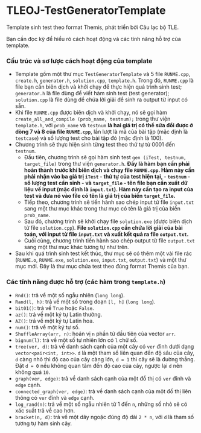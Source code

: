 # TLEOJ-TestGeneratorTemplate

Template sinh test theo format Themis, phát triển bởi Câu lạc bộ TLE.

Bạn cần đọc kỹ để hiểu rõ cách hoạt động và các tính năng hỗ trợ của template.

### Cấu trúc và sơ lược cách hoạt động của template
- Template gồm một thư mục `TestGeneratorTemplate` và 5 file `RUNME.cpp`, `create.h`, `generator.h`, `solution.cpp`, `template.h`. Trong đó, `RUNME.cpp` là file bạn cần biên dịch và khởi chạy để thực hiện quá trình sinh test; `generator.h` là file dùng để viết hàm sinh test (test generator); `solution.cpp` là file dùng để chứa lời giải để sinh ra output từ input có sẵn.
- Khi file `RUNME.cpp` được biên dịch và khởi chạy, nó sẽ gọi hàm `create_all_and_compile (prob_name, testnum);` trong thư viện `template.h`, với `prob_name` và `testnum` **là hai giá trị có thể sửa đổi được ở dòng 7 và 8 của file `RUNME.cpp`**, lần lượt là mã của bài tập (mặc định là `testcase`) và số lượng test cho bài tập đó (mặc định là 100).
- Chương trình sẽ thực hiện sinh từng test theo thứ tự từ 0001 đến `testnum`.
  * Đầu tiên, chương trình sẽ gọi hàm sinh test `gen (iTest, testnum, target_file)` trong thư viện `generator.h`. **Đây là hàm bạn cần phải hoàn thành trước khi biên dịch và chạy file `RUNME.cpp`. Hàm này cần phải nhận vào ba giá trị `iTest` - thứ tự của test hiện tại, - `testnum` - số lượng test cần sinh - và `target_file` - tên file bạn cần xuất dữ liệu về input (mặc định là `input.txt`). Hàm này cần tạo ra input của test và đưa nó vào file có tên là giá trị của biến `target_file`.**
  * Tiếp theo, chương trình sẽ tiến hành sao chép input từ file `input.txt` sang một thư mục khác trong thư mục có tên là giá trị của biến `prob_name`.
  * Sau đó, chương trình sẽ khởi chạy file `solution.exe` (được biên dịch từ file `solution.cpp`). **File `solution.cpp` cần chứa lời giải của bài toán, với input từ file `input.txt` và xuất kết quả ra file `output.txt`.**
  * Cuối cùng, chương trình tiến hành sao chép output từ file `output.txt` sang một thư mục khác tương tự như trên.
- Sau khi quá trình sinh test kết thúc, thư mục sẽ có thêm một vài file rác (`RUNME.o`, `RUNME.exe`, `solution.exe`, `input.txt`, `output.txt`) và một thư mục mới. Đây là thư mục chứa test theo đúng format Themis của bạn.

### Các tính năng được hỗ trợ (các hàm trong `template.h`)
- `Rnd()`: trả về một số ngẫu nhiên (`long long`).
- `Rand(l, h)`: trả về một số trong đoạn `[l, h]` (`long long`).
- `bit01()`: trả về `True` hoặc `False`.
- `az()`: trả về một ký tự Latin thường.
- `AZ()`: trả về một ký tự Latin hoa.
- `num()`: trả về một ký tự số.
- `ShuffleArray(arr, n)`: hoán vị `n` phần tử đầu tiên của vector `arr`.
- `bignum(l)`: trả về một số tự nhiên lớn có `l` chữ số.
- `tree(ver, d)`: trả về danh sách cạnh của một cây có `ver` đỉnh dưới dạng `vector<pair<int, int>>`. `d` là một tham số liên quan đến độ sâu của cây, `d` càng nhỏ thì độ cao của cây càng lớn, `d = 1` thì cây sẽ là đường thẳng. Đặt `d = 0` nếu không quan tâm đến độ cao của cây, ngược lại `d` nên không quá `10`.
- `graph(ver, edge)`: trả về danh sách cạnh của một đồ thị có `ver` đỉnh và `edge` cạnh.
- `connected_graph(ver, edge)`: trả về danh sách cạnh của một đồ thị liên thông có `ver` đỉnh và `edge` cạnh.
- `log_rand(n)`: trả về một số ngẫu nhiên từ 1 đến `n`, những số nhỏ sẽ có xác suất trả về cao hơn.
- `bracket(n, d)`: trả về một dãy ngoặc đúng độ dài `2 * n`, với `d` là tham số tương tự hàm sinh cây.

